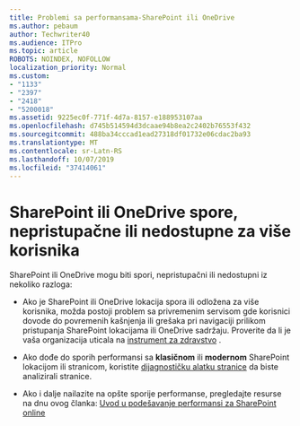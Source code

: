 ```yaml
---
title: Problemi sa performansama-SharePoint ili OneDrive
ms.author: pebaum
author: Techwriter40
ms.audience: ITPro
ms.topic: article
ROBOTS: NOINDEX, NOFOLLOW
localization_priority: Normal
ms.custom:
- "1133"
- "2397"
- "2418"
- "5200018"
ms.assetid: 9225ec0f-771f-4d7a-8157-e188953107aa
ms.openlocfilehash: d745b514594d3dcaae94b8ea2c2402b76553f432
ms.sourcegitcommit: 488ba34cccad1ead27318df01732e06cdac2ba93
ms.translationtype: MT
ms.contentlocale: sr-Latn-RS
ms.lasthandoff: 10/07/2019
ms.locfileid: "37414061"
---
```

# <a name="sharepoint-or-onedrive-slow-inaccessible-or-unavailable-for-multiple-users"></a>SharePoint ili OneDrive spore, nepristupačne ili nedostupne za više korisnika

SharePoint ili OneDrive mogu biti spori, nepristupačni ili nedostupni iz nekoliko razloga:
  
- Ako je SharePoint ili OneDrive lokacija spora ili odložena za više korisnika, možda postoji problem sa privremenim servisom gde korisnici dovode do povremenih kašnjenja ili grešaka pri navigaciji prilikom pristupanja SharePoint lokacijama ili OneDrive sadržaju. Proverite da li je vaša organizacija uticala na [instrument za zdravstvo](https://admin.microsoft.com/AdminPortal/Home#/servicehealth) .
  
- Ako dođe do sporih performansi sa **klasičnom** ili **modernom** SharePoint lokacijom ili stranicom, koristite [dijagnostičku alatku stranice](https://aka.ms/perftool) da biste analizirali stranice.
  
- Ako i dalje nailazite na opšte sporije performanse, pregledajte resurse na dnu ovog članka: [Uvod u podešavanje performansi za SharePoint online](https://go.microsoft.com/fwlink/?linkid=2024334)
  